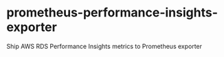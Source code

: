 # prometheus-performance-insights-exporter
Ship AWS RDS Performance Insights metrics to Prometheus exporter
